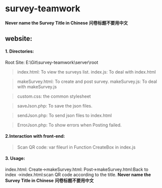 # survey-teamwork
**Never name the Survey Title in Chinese**
**问卷标题不要用中文**
## website:
#### 1. Directories:
Root Site: E:\Git\survey-teamwork\server\root
>index.html: To view the surveys list.
>index.js: To deal with index.html

>makeSurvey.html: To create and post survey.
>makeSurvey.js: To deal with makeSurvey.js

>custom.css: the common stylesheet

>saveJson.php: To save the json files.

>sendJson.php: To send json files to index.html

>ErrorJson.php: To show errors when Posting failed.

####  2.Interaction with front-end:
> Scan QR code: var fileurl in Function CreateBox in index.js

#### 3. Usage:
index.html: Create->makeSurvey.html: Post->makeSurvey.html:Back to index ->index.html:scan QR code according to the title.
**Never name the Survey Title in Chinese**
**问卷标题不要用中文**
